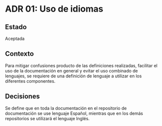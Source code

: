 # ADR 01: Uso de idiomas

## Estado
Aceptada

## Contexto
Para mitigar confusiones producto de las definiciones realizadas, facilitar el uso de la documentación en general y evitar el uso combinado de lenguajes, se requiere de una definición de lenguaje a utilizar en los diferentes componentes.

## Decisiones
Se define que en toda la documentación en el repositorio de documentación se use lenguaje Español, mientras que en los demás repositorios se utilizará el lenguaje Inglés.